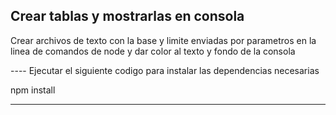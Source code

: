 ## Crear tablas y mostrarlas en consola


Crear archivos de texto con la base y limite enviadas por parametros en la linea de comandos de node y dar color al texto y fondo de la consola 

---- Ejecutar el siguiente codigo para instalar las dependencias necesarias

npm install

-------